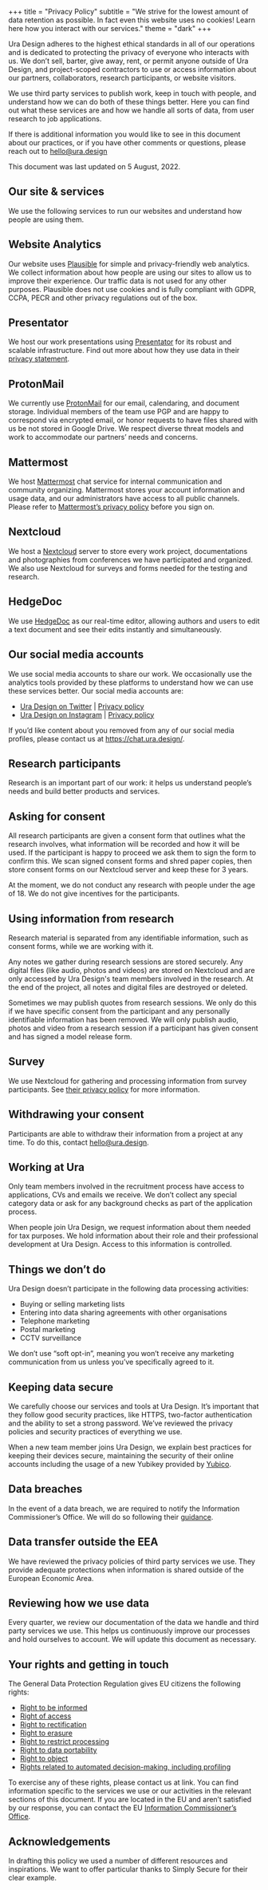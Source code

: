 +++
title = "Privacy Policy"
subtitle = "We strive for the lowest amount of data retention as possible. In fact even this website uses no cookies! Learn here how you interact with our services."
theme = "dark"
+++

Ura Design adheres to the highest ethical standards in all of our operations and is dedicated to protecting the privacy of everyone who interacts with us. We don’t sell, barter, give away, rent, or permit anyone outside of Ura Design, and project-scoped contractors to use or access information about our partners, collaborators, research participants, or website visitors.

We use third party services to publish work, keep in touch with people, and understand how we can do both of these things better. Here you can find out what these services are and how we handle all sorts of data, from user research to job applications.

If there is additional information you would like to see in this document about our practices, or if you have other comments or questions, please reach out to hello@ura.design

This document was last updated on 5 August, 2022.

## Our site & services

We use the following services to run our websites and understand how people are using them.

## Website Analytics

Our website uses [Plausible](https://plausible.io/) for simple and privacy-friendly web analytics. We collect information about how people are using our sites to allow us to improve their experience. Our traffic data is not used for any other purposes. Plausible does not use cookies and is fully compliant with GDPR, CCPA, PECR and other privacy regulations out of the box.

## Presentator

We host our work presentations using [Presentator](https://show.ura.design) for its robust and scalable infrastructure. Find out more about how they use data in their [privacy statement](https://presentator.io/terms-and-conditions).

## ProtonMail

We currently use [ProtonMail](https://proton.me) for our email, calendaring, and document storage. Individual members of the team use PGP and are happy to correspond via encrypted email, or honor requests to have files shared with us be not stored in Google Drive. We respect diverse threat models and work to accommodate our partners’ needs and concerns.

## Mattermost

We host [Mattermost](https://chat.ura.design) chat service for internal communication and community organizing. Mattermost stores your account information and usage data, and our administrators have access to all public channels. Please refer to [Mattermost’s privacy policy](https://mattermost.com/privacy-policy/) before you sign on.

## Nextcloud

We host a [Nextcloud](https://cloud.ura.design) server to store every work project, documentations and photographies from conferences we have participated and organized. We also use Nextcloud for surveys and forms needed for the testing and research.

## HedgeDoc

We use [HedgeDoc](https://pad.ura.design) as our real-time editor, allowing authors and users to edit a text document and see their edits instantly and simultaneously.

## Our social media accounts

We use social media accounts to share our work. We occasionally use the analytics tools provided by these platforms to understand how we can use these services better. Our social media accounts are:

- [Ura Design on Twitter](https://twitter.com/uradotdesign> "Twitter Link") | [Privacy policy](https://twitter.com/en/privacy#update>)
- [Ura Design on Instagram](https://www.instagram.com/uradotdesign/) | [Privacy policy](https://help.instagram.com/519522125107875/?helpref=uf_share>)

If you’d like content about you removed from any of our social media profiles, please contact us at https://chat.ura.design/.

## Research participants

Research is an important part of our work: it helps us understand people’s needs and build better products and services.

## Asking for consent

All research participants are given a consent form that outlines what the research involves, what information will be recorded and how it will be used. If the participant is happy to proceed we ask them to sign the form to confirm this. We scan signed consent forms and shred paper copies, then store consent forms on our Nextcloud server and keep these for 3 years.

At the moment, we do not conduct any research with people under the age of 18. We do not give incentives for the participants.

## Using information from research

Research material is separated from any identifiable information, such as consent forms, while we are working with it.

Any notes we gather during research sessions are stored securely. Any digital files (like audio, photos and videos) are stored on Nextcloud and are only accessed by Ura Design's team members involved in the research. At the end of the project, all notes and digital files are destroyed or deleted.

Sometimes we may publish quotes from research sessions. We only do this if we have specific consent from the participant and any personally identifiable information has been removed. We will only publish audio, photos and video from a research session if a participant has given consent and has signed a model release form.

## Survey

We use Nextcloud for gathering and processing information from survey participants. See [their privacy policy](https://nextcloud.com/privacy/) for more information.

## Withdrawing your consent

Participants are able to withdraw their information from a project at any time. To do this, contact hello@ura.design.

## Working at Ura

Only team members involved in the recruitment process have access to applications, CVs and emails we receive. We don’t collect any special category data or ask for any background checks as part of the application process.

When people join Ura Design, we request information about them needed for tax purposes. We hold information about their role and their professional development at Ura Design. Access to this information is controlled.

## Things we don’t do

Ura Design doesn’t participate in the following data processing activities:

- Buying or selling marketing lists
- Entering into data sharing agreements with other organisations
- Telephone marketing
- Postal marketing
- CCTV surveillance

We don’t use “soft opt-in”, meaning you won’t receive any marketing communication from us unless you’ve specifically agreed to it.

## Keeping data secure

We carefully choose our services and tools at Ura Design. It’s important that they follow good security practices, like HTTPS, two-factor authentication and the ability to set a strong password. We’ve reviewed the privacy policies and security practices of everything we use.

When a new team member joins Ura Design, we explain best practices for keeping their devices secure, maintaining the security of their online accounts including the usage of a new Yubikey provided by [Yubico](https://www.yubico.com/).

## Data breaches

In the event of a data breach, we are required to notify the Information Commissioner’s Office. We will do so following their [guidance](https://ico.org.uk/for-organisations/guide-to-data-protection/guide-to-the-general-data-protection-regulation-gdpr/personal-data-breaches/).

## Data transfer outside the EEA

We have reviewed the privacy policies of third party services we use. They provide adequate protections when information is shared outside of the European Economic Area.

## Reviewing how we use data

Every quarter, we review our documentation of the data we handle and third party services we use. This helps us continuously improve our processes and hold ourselves to account. We will update this document as necessary.

## Your rights and getting in touch

The General Data Protection Regulation gives EU citizens the following rights:

- [Right to be informed](https://ico.org.uk/for-organisations/guide-to-data-protection/guide-to-the-general-data-protection-regulation-gdpr/individual-rights/right-to-be-informed/)
- [Right of access](https://ico.org.uk/for-organisations/guide-to-data-protection/guide-to-the-general-data-protection-regulation-gdpr/individual-rights/right-of-access/)
- [Right to rectification](https://ico.org.uk/for-organisations/guide-to-data-protection/guide-to-the-general-data-protection-regulation-gdpr/individual-rights/right-to-rectification/)
- [Right to erasure](https://ico.org.uk/for-organisations/guide-to-data-protection/guide-to-the-general-data-protection-regulation-gdpr/individual-rights/right-to-erasure/)
- [Right to restrict processing](https://ico.org.uk/for-organisations/guide-to-data-protection/guide-to-the-general-data-protection-regulation-gdpr/individual-rights/right-to-restrict-processing/)
- [Right to data portability](https://ico.org.uk/for-organisations/guide-to-data-protection/guide-to-the-general-data-protection-regulation-gdpr/individual-rights/right-to-data-portability/)
- [Right to object](https://ico.org.uk/for-organisations/guide-to-data-protection/guide-to-the-general-data-protection-regulation-gdpr/individual-rights/right-to-object/)
- [Rights related to automated decision-making, including profiling](https://ico.org.uk/for-organisations/guide-to-data-protection/guide-to-the-general-data-protection-regulation-gdpr/individual-rights/rights-related-to-automated-decision-making-including-profiling/)

To exercise any of these rights, please contact us at link. You can find information specific to the services we use or our activities in the relevant sections of this document. If you are located in the EU and aren’t satisfied by our response, you can contact the EU [Information Commissioner’s Office](https://ico.org.uk/make-a-complaint/).

## Acknowledgements

In drafting this policy we used a number of different resources and inspirations. We want to offer particular thanks to Simply Secure for their clear example.